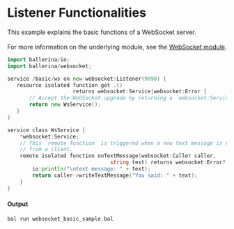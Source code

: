 # Listener Functionalities

 This example explains the basic functions of a WebSocket server.<br/><br/>
 For more information on the underlying module, 
 see the [WebSocket module](https:docs.central.ballerina.io/ballerina/websocket/latest/).

```go
import ballerina/io;
import ballerina/websocket;

service /basic/ws on new websocket:Listener(9090) {
   resource isolated function get .()
                     returns websocket:Service|websocket:Error {
       // Accept the WebSocket upgrade by returning a `websocket:Service`.
       return new WsService();
   }
}

service class WsService {
    *websocket:Service;
    // This `remote function` is triggered when a new text message is received
    // from a client.
    remote isolated function onTextMessage(websocket:Caller caller,
                                 string text) returns websocket:Error? {
        io:println("\ntext message: " + text);
        return caller->writeTextMessage("You said: " + text);
    }
}
```

#### Output

```go
bal run websocket_basic_sample.bal
```